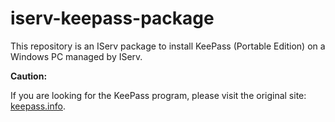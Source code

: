 # iserv-keepass-package

This repository is an IServ package to install KeePass (Portable Edition) on a Windows PC managed by IServ.

**Caution:**

If you are looking for the KeePass program, please visit the original site: [keepass.info](https://keepass.info/).
